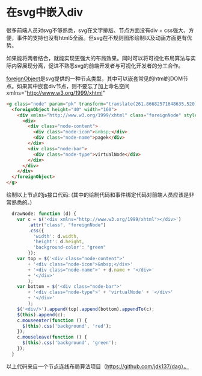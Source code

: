 # 在svg中嵌入div

很多前端人员对svg不够熟悉，svg在文字排版、节点方面没有div + css强大、方便，事件的支持也没有html5全面。但svg在不规则图形绘制以及动画方面更有优势。

如果能将两者结合，就能实现更强大的布局效果。同时可以将可视化布局算法与实际内容展现分离，促进不熟悉svg的前端开发者与可视化开发者的分工合作。

[foreignObject](http://www.w3.org/TR/SVG/extend.html#ForeignObjectElement)是svg提供的一种节点类型，其中可以嵌套常见的html的DOM节点。如果其中嵌套div节点，则不要忘了加上命名空间 xmlns="http://www.w3.org/1999/xhtml"


```html
<g class="node" param="pk" transform="translate(261.86682571648635,520)">
  <foreignObject height="40" width="160">
    <div xmlns="http://www.w3.org/1999/xhtml" class="foreignNode" style="background: none repeat scroll 0% 0% green;">
      <div>
        <div class="node-content">
          <div class="node-icon">&nbsp;</div>
          <div class="node-name">pagek</div>
        </div>
        <div class="node-bar">
          <div class="node-type">virtualNode</div>
        </div>
      </div>
    </div>
  </foreignObject>
</g>
```

绘制以上节点的js接口代码: (其中的绘制代码和事件绑定代码对前端人员应该是非常熟悉的。)
```js
  drawNode: function (d) {
    var c = $('<div xmlns="http://www.w3.org/1999/xhtml"></div>')
        .attr("class", "foreignNode")
        .css({
          'width': d.width,
          'height': d.height,
          'background-color': "green"
        });
    var top = $('<div class="node-content">'
        + '<div class="node-icon">&nbsp;</div>'
        + '<div class="node-name">' + d.name + '</div>'
        + '</div>'
        );
    var bottom = $('<div class="node-bar">'
        + '<div class="node-type">' + 'virtualNode' + '</div>'
        + '</div>'
        );
    $('<div/>').append(top).append(bottom).appendTo(c);
    $(this).append(c);
    c.mouseenter(function () {
      $(this).css('background', 'red');
    });
    c.mouseleave(function () {
      $(this).css('background', 'green');
    });
  }
```

以上代码来自一个节点连线布局算法项目（https://github.com/jdk137/dag）。
